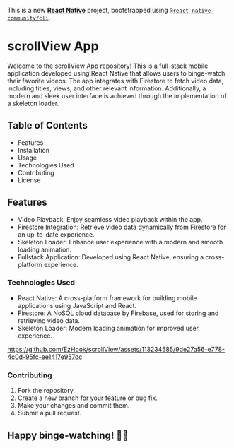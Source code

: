 This is a new [**React Native**](https://reactnative.dev) project, bootstrapped using [`@react-native-community/cli`](https://github.com/react-native-community/cli).

# scrollView App

Welcome to the scrollView App repository! This is a full-stack mobile application developed using React Native that allows users to binge-watch their favorite videos. The app integrates with Firestore to fetch video data, including titles, views, and other relevant information. Additionally, a modern and sleek user interface is achieved through the implementation of a skeleton loader.

## Table of Contents
- Features
- Installation
- Usage
- Technologies Used
- Contributing
- License

## Features

- Video Playback: Enjoy seamless video playback within the app.
- Firestore Integration: Retrieve video data dynamically from Firestore for an up-to-date experience.
- Skeleton Loader: Enhance user experience with a modern and smooth loading animation.
- Fullstack Application: Developed using React Native, ensuring a cross-platform experience.

### Technologies Used

- React Native: A cross-platform framework for building mobile applications using JavaScript and React.
- Firestore: A NoSQL cloud database by Firebase, used for storing and retrieving video data.
- Skeleton Loader: Modern loading animation for improved user experience.

https://github.com/EzHook/scrollView/assets/113234585/9de27a56-e778-4c0d-95fc-ee1417e957dc
### Contributing

1. Fork the repository.
2. Create a new branch for your feature or bug fix.
3. Make your changes and commit them.
4. Submit a pull request.

## Happy binge-watching! 🍿🎉
